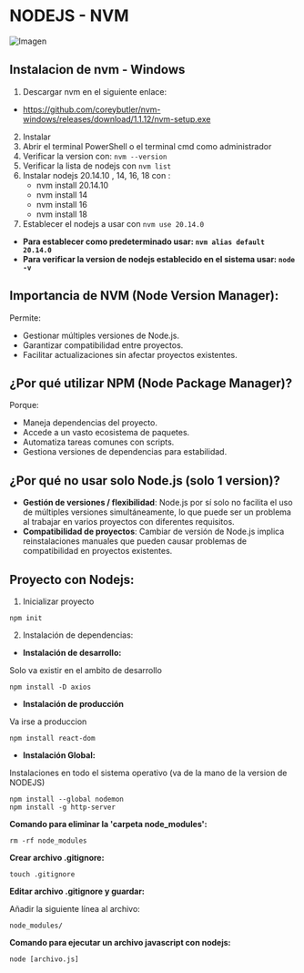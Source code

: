 # NODEJS - NVM

![Imagen](https://img1.daumcdn.net/thumb/R800x0/?scode=mtistory2&fname=https%3A%2F%2Fblog.kakaocdn.net%2Fdn%2FAHcZ1%2FbtrUbrWNgvV%2FBlh1GeQnQos738B5XKyUnK%2Fimg.png)


## Instalacion de nvm - Windows

1. Descargar nvm en el siguiente enlace:   
- https://github.com/coreybutler/nvm-windows/releases/download/1.1.12/nvm-setup.exe
2. Instalar
3. Abrir el terminal PowerShell o el terminal cmd  como administrador
4. Verificar la version con:  `nvm --version`
5. Verificar la lista de nodejs con `nvm list`
5. Instalar nodejs 20.14.10 , 14, 16, 18 con :
    - nvm install 20.14.10
    - nvm install 14
    - nvm install 16
    - nvm install 18
6. Establecer el nodejs a usar con `nvm use 20.14.0 `

- **Para establecer como predeterminado usar: `nvm alias default 20.14.0`**
- **Para verificar la version de nodejs establecido en el sistema usar: `node -v`**


## Importancia de **NVM (Node Version Manager):** 

Permite:

- Gestionar múltiples versiones de Node.js.
- Garantizar compatibilidad entre proyectos.
- Facilitar actualizaciones sin afectar proyectos existentes.

## ¿Por qué utilizar **NPM (Node Package Manager)**?

Porque:

- Maneja dependencias del proyecto.
- Accede a un vasto ecosistema de paquetes.
- Automatiza tareas comunes con scripts.
- Gestiona versiones de dependencias para estabilidad.

## ¿Por qué no usar solo Node.js (solo 1 version)?

- **Gestión de versiones / flexibilidad**: Node.js por sí solo no facilita el uso de múltiples versiones simultáneamente, lo que puede ser un problema al trabajar en varios proyectos con diferentes requisitos.
- **Compatibilidad de proyectos**: Cambiar de versión de Node.js implica reinstalaciones manuales que pueden causar problemas de compatibilidad en proyectos existentes.


## Proyecto con Nodejs:


1. Inicializar proyecto
```
npm init
```
2. Instalación de dependencias:

- **Instalación de desarrollo:**

Solo va existir en el ambito de desarrollo

```
npm install -D axios
```

- **Instalación de producción**

Va irse a produccion

```
npm install react-dom
```

- **Instalación Global:**

Instalaciones en todo el sistema operativo (va de la mano de la version de NODEJS)

```
npm install --global nodemon
npm install -g http-server
```

**Comando para eliminar la 'carpeta node_modules':**

```
rm -rf node_modules
```

**Crear archivo .gitignore:**

```
touch .gitignore
```

**Editar archivo .gitignore y guardar:**

Añadir la siguiente línea al archivo:

```
node_modules/
```

**Comando para ejecutar un archivo javascript con nodejs:**
```
node [archivo.js]
```